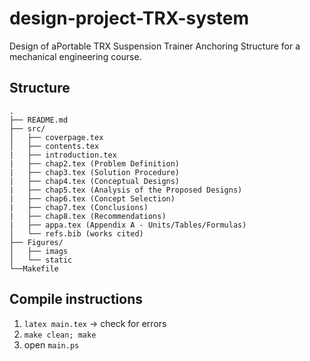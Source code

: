 # design-project-TRX-system
 Design of aPortable TRX Suspension Trainer Anchoring Structure for a mechanical engineering course.
## Structure
```
.
├── README.md
├── src/
│   ├── coverpage.tex
│   ├── contents.tex
|   ├── introduction.tex
|   ├── chap2.tex (Problem Definition)
|   ├── chap3.tex (Solution Procedure)
|   ├── chap4.tex (Conceptual Designs)
|   ├── chap5.tex (Analysis of the Proposed Designs)
|   ├── chap6.tex (Concept Selection)
|   ├── chap7.tex (Conclusions)
|   ├── chap8.tex (Recommendations)
|   ├── appa.tex (Appendix A - Units/Tables/Formulas)
│   └── refs.bib (works cited)
├── Figures/
│   ├── imags
│   └── static
└──Makefile
```
## Compile instructions
1. `latex main.tex` -> check for errors
2. `make clean; make`
3. open `main.ps`
